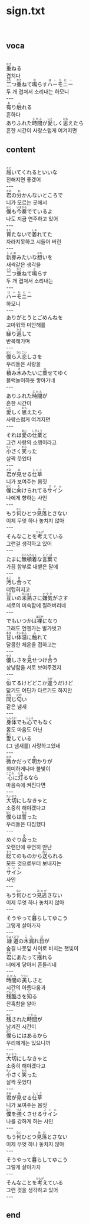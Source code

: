 <h1>sign.txt</h1><br>
<h2>voca</h2><br>
<Ruby>重<rt>かさ</rt></Ruby>ねる<br>
겹치다<br>
<Ruby>二<rt>ふた</rt></Ruby>つ<Ruby><rb>重</rb><rt>かさ</rt></Ruby>ねて<Ruby><rb>鳴</rb><rt>な</rt></Ruby>らす<Ruby><rb>ハーモニー</rb><rt>はーもにー</rt></Ruby><br>
두 개 겹쳐서 소리내는 하모니<br>
---<br>
<Ruby>有<rt>あ</rt></Ruby>り<Ruby><rb>触</rb><rt>ふ</rt></Ruby>れる<br>
흔하다<br>
ありふれた<Ruby>時間<rt>じかん</rt></Ruby>が<Ruby><rb>愛</rb><rt>いと</rt></Ruby>しく<Ruby><rb>思</rb><rt>おも</rt></Ruby>えたら<br>
흔한 시간이 사랑스럽게 여겨지면<br>
<h2>content</h2><br>
<Ruby>届<rt>とど</rt></Ruby>いてくれるといいな<br>
전해지면 좋겠어<br>
---<br>
<Ruby>君<rt>きみ</rt></Ruby>の<Ruby><rb>分</rb><rt>わ</rt></Ruby>かんないところで<br>
니가 모르는 곳에서<br>
<Ruby>僕<rt>ぼく</rt></Ruby>も<Ruby><rb>今</rb><rt>いま</rt></Ruby><Ruby><rb>奏</rb><rt>かな</rt></Ruby>でているよ<br>
나도 지금 연주하고 있어<br>
---<br>
<Ruby>育<rt>そだ</rt></Ruby>たないで<Ruby><rb>萎</rb><rt>しお</rt></Ruby>れてた<br>
자라지못하고 시들어 버린<br>
---<br>
<Ruby>新芽<rt>しんめ</rt></Ruby>みたいな<Ruby><rb>想</rb><rt>おも</rt></Ruby>いを<br>
새싹같은 생각을<br>
<Ruby>二<rt>ふた</rt></Ruby>つ<Ruby><rb>重</rb><rt>かさ</rt></Ruby>ねて<Ruby><rb>鳴</rb><rt>な</rt></Ruby>らす<br>
두 개 겹쳐서 소리내는<br>
---<br>
<Ruby>ハーモニー<rt>はーもにー</rt></Ruby><br>
하모니<br>
---<br>
ありがとうとごめんねを<br>
고마워와 미안해를<br>
<Ruby>繰<rt>く</rt></Ruby>り<Ruby><rb>返</rb><rt>かえ</rt></Ruby>して<br>
반복해가며<br>
---<br>
<Ruby>僕<rt>ぼく</rt></Ruby>ら<Ruby><rb>人恋</rb><rt>ひとこい</rt></Ruby>しさを<br>
우리들은 사랑을<br>
<Ruby>積<rt>つ</rt></Ruby>み<Ruby><rb>木</rb><rt>き</rt></Ruby>みたいに<Ruby><rb>乗</rb><rt>の</rt></Ruby>せてゆく<br>
블럭놀이하듯 쌓아가네<br>
---<br>
ありふれた<Ruby>時間<rt>じかん</rt></Ruby>が<br>
흔한 시간이<br>
<Ruby>愛<rt>いと</rt></Ruby>しく<Ruby><rb>思</rb><rt>おも</rt></Ruby>えたら<br>
사랑스럽게 여겨지면<br>
---<br>
それは<Ruby>愛<rt>あい</rt></Ruby>の<Ruby><rb>仕業</rb><rt>しぎょう</rt></Ruby>と<br>
그건 사랑의 소행이라고<br>
<Ruby>小<rt>ちい</rt></Ruby>さく<Ruby><rb>笑</rb><rt>わら</rt></Ruby>った<br>
살짝 웃었다<br>
---<br>
<Ruby>君<rt>きみ</rt></Ruby>が<Ruby><rb>見</rb><rt>み</rt></Ruby>せる<Ruby><rb>仕草</rb><rt>しぐさ</rt></Ruby><br>
니가 보여주는 몸짓<br>
<Ruby>僕<rt>ぼく</rt></Ruby>に<Ruby><rb>向</rb><rt>む</rt></Ruby>けられてる<Ruby><rb>サイン</rb><rt>さいん</rt></Ruby><br>
나에게 향하는 사인<br>
---<br>
もう<Ruby>何<rt>なに</rt></Ruby>ひとつ<Ruby><rb>見落</rb><rt>みお</rt></Ruby>とさない<br>
이제 무엇 하나 놓치지 않아<br>
---<br>
そんなことを<Ruby>考<rt>かんが</rt></Ruby>えている<br>
그런걸 생각하고 있어<br>
---<br>
たまに<Ruby>無頓着<rt>むとんちゃく</rt></Ruby>な<Ruby><rb>言葉</rb><rt>ことば</rt></Ruby>で<br>
가끔 함부로 내뱉은 말에<br>
---<br>
<Ruby>汚<rt>よご</rt></Ruby>し<Ruby><rb>合</rb><rt>あ</rt></Ruby>って<br>
더럽혀지고<br>
<Ruby>互<rt>たが</rt></Ruby>いの<Ruby><rb>未熟</rb><rt>みじゅく</rt></Ruby>さに<Ruby><rb>嫌気</rb><rt>いやき</rt></Ruby>がさす<br>
서로의 미숙함에 질려버리네<br>
---<br>
でもいつかは<Ruby>裸<rt>はだか</rt></Ruby>になり<br>
그래도 언젠가는 발가벗고<br>
<Ruby>甘<rt>あま</rt></Ruby>い<Ruby><rb>体温</rb><rt>たいおん</rt></Ruby>に<Ruby><rb>触</rb><rt>ふ</rt></Ruby>れて<br>
달콤한 체온을 접하고는<br>
---<br>
<Ruby>優<rt>やさ</rt></Ruby>しさを<Ruby><rb>見</rb><rt>み</rt></Ruby>せつけ<Ruby><rb>合</rb><rt>あ</rt></Ruby>う<br>
상냥함을 서로 보여주겠지<br>
---<br>
<Ruby>似<rt>に</rt></Ruby>てるけどどこか<Ruby><rb>違</rb><rt>ちが</rt></Ruby>うだけど<br>
닮기도 어딘가 다르기도 하지만<br>
<Ruby>同<rt>おな</rt></Ruby>じ<Ruby><rb>匂</rb><rt>にお</rt></Ruby>い<br>
같은 냄새<br>
---<br>
<Ruby>身体<rt>しんたい</rt></Ruby>でも<Ruby><rb>心</rb><rt>こころ</rt></Ruby>でもなく<br>
몸도 마음도 아닌<br>
<Ruby>愛<rt>あい</rt></Ruby>している<br>
(그 냄새를) 사랑하고있네<br>
---<br>
<Ruby>微<rt>かす</rt></Ruby>かだって<Ruby><rb>明</rb><rt>あ</rt></Ruby>かりが<br>
희미하게나마 불빛이<br>
<Ruby>心<rt>こころ</rt></Ruby>に<Ruby><rb>灯</rb><rt>とも</rt></Ruby>るなら<br>
마음속에 켜진다면<br>
---<br>
<Ruby>大切<rt>たいせつ</rt></Ruby>にしなきゃと<br>
소중히 해야겠다고<br>
<Ruby>僕<rt>ぼく</rt></Ruby>らは<Ruby><rb>誓</rb><rt>ちか</rt></Ruby>った<br>
우리들은 다짐했다<br>
---<br>
めぐり<Ruby>合<rt>あ</rt></Ruby>った<br>
오랜만에 우연히 만난<br>
<Ruby>総<rt>すべ</rt></Ruby>てのものから<Ruby><rb>送</rb><rt>おく</rt></Ruby>られる<br>
모든 것으로부터 보내지는<br>
<Ruby>サイン<rt>さいん</rt></Ruby><br>
사인<br>
---<br>
もう<Ruby>何<rt>なに</rt></Ruby>ひとつ<Ruby><rb>見逃</rb><rt>みのが</rt></Ruby>さない<br>
이제 무엇 하나 놓치지 않아<br>
---<br>
そうやって<Ruby>暮<rt>く</rt></Ruby>らしてゆこう<br>
그렇게 살아가자<br>
---<br>
<Ruby>緑道<rt>りょくどう</rt></Ruby>の<Ruby><rb>木漏</rb><rt>こも</rt></Ruby>れ<Ruby><rb>日</rb><rt>び</rt></Ruby>が<br>
숲길 나뭇잎 사이로 비치는 햇빛이<br>
<Ruby>君<rt>きみ</rt></Ruby>にあたって<Ruby><rb>揺</rb><rt>ゆ</rt></Ruby>れる<br>
너에게 닿아서 흔들리네<br>
---<br>
<Ruby>時間<rt>じかん</rt></Ruby>の<Ruby><rb>美</rb><rt>うつく</rt></Ruby>しさと<br>
시간의 아름다움과<br>
<Ruby>残酷<rt>ざんこく</rt></Ruby>さを<Ruby><rb>知</rb><rt>し</rt></Ruby>る<br>
잔혹함을 알아<br>
---<br>
<Ruby>残<rt>のこ</rt></Ruby>された<Ruby><rb>時間</rb><rt>じかん</rt></Ruby>が<br>
남겨진 시간이<br>
<Ruby>僕<rt>ぼく</rt></Ruby>らにはあるから<br>
우리에게는 있으니까<br>
---<br>
<Ruby>大切<rt>たいせつ</rt></Ruby>にしなきゃと<br>
소중히 해야겠다고<br>
<Ruby>小<rt>ちい</rt></Ruby>さく<Ruby><rb>笑</rb><rt>わら</rt></Ruby>った<br>
살짝 웃었다<br>
---<br>
<Ruby>君<rt>きみ</rt></Ruby>が<Ruby><rb>見</rb><rt>み</rt></Ruby>せる<Ruby><rb>仕草</rb><rt>しぐさ</rt></Ruby><br>
니가 보여주는 몸짓<br>
<Ruby>僕<rt>ぼく</rt></Ruby>を<Ruby><rb>強</rb><rt>つよ</rt></Ruby>くさせる<Ruby><rb>サイン</rb><rt>さいん</rt></Ruby><br>
나를 강하게 하는 사인<br>
---<br>
もう<Ruby>何<rt>なに</rt></Ruby>ひとつ<Ruby><rb>見落</rb><rt>みお</rt></Ruby>とさない<br>
이제 무엇 하나 놓치지 않아<br>
---<br>
そうやって<Ruby>暮<rt>く</rt></Ruby>らしてゆこう<br>
그렇게 살아가자<br>
---<br>
そんなことを<Ruby>考<rt>かんが</rt></Ruby>えている<br>
그런 것을 생각하고 있어<br>
---<br>
<h2>end</h2><br>
